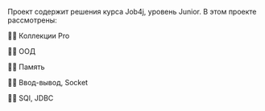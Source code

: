 Проект содержит решения курса Job4j, уровень Junior. В этом проекте рассмотрены:

🐱‍💻 Коллекции Pro

🐱‍💻 ООД

🐱‍💻 Память

🐱‍💻 Ввод-вывод, Socket

🐱‍💻 SQl, JDBC 
